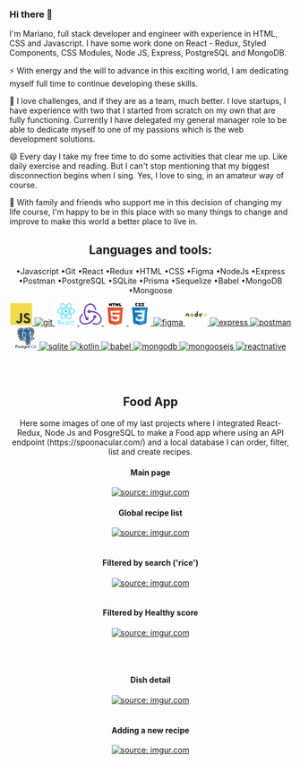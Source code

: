 ### Hi there 👋

I'm Mariano, full stack developer and engineer with experience in HTML, CSS and Javascript. I have some work done on React - Redux, Styled Components, CSS Modules, Node JS, Express, PostgreSQL and MongoDB.

⚡ With energy and the will to advance in this exciting world, I am dedicating myself full time to continue developing these skills.

🌱 I love challenges, and if they are as a team, much better. I love startups, I have experience with two that I started from scratch on my own that are fully functioning. Currently I have delegated my general manager role to be able to dedicate myself to one of my passions which is the web development solutions.

😄 Every day I take my free time to do some activities that clear me up. Like daily exercise and reading. But I can't stop mentioning that my biggest disconnection begins when I sing. Yes, I love to sing, in an amateur way of course.

👯 With family and friends who support me in this decision of changing my life course, I'm happy to be in this place with so many things to change and improve to make this world a better place to live in.


</p><h2 align="center">Languages and tools:</h2><p align="left"> 
 
<div align="center">
•Javascript
•Git
•React
•Redux
•HTML
•CSS
•Figma
•NodeJs 
•Express
•Postman
•PostgreSQL
•SQLite
•Prisma
•Sequelize
•Babel
•MongoDB
•Mongoose

</div>

<div align="center" >

<!-- <a href="https://www.typescriptlang.org/" target="_blank"> <img src="https://raw.githubusercontent.com/devicons/devicon/master/icons/typescript/typescript-original.svg" alt="typescript" width="40" height="40" /> </a>
<a href="https://sass-lang.com" target="_blank"> <img src="https://raw.githubusercontent.com/devicons/devicon/master/icons/sass/sass-original.svg" alt="sass" width="40" height="40" /> </a>   
<a href="https://www.prisma.io/" target="_blank"> <img src="https://images.tute.io/tute/topic/prisma.png"  alt="kotlin" width="50" height="50" /> </a> 
<a href="https://kotlinlang.org" target="_blank"> <img src="https://www.vectorlogo.zone/logos/kotlinlang/kotlinlang-icon.svg" alt="kotlin" width="40" height="40" /> </a>
<a href="https://www.electronjs.org" target="_blank"> <img src="https://raw.githubusercontent.com/devicons/devicon/master/icons/electron/electron-original.svg" alt="electron" width="40" height="40" /> </a> 
<a href="https://firebase.google.com/" target="_blank"><img src="https://www.vectorlogo.zone/logos/firebase/firebase-icon.svg" alt="firebase" width="40" height="40" /> </a> -->

<a href="https://developer.mozilla.org/en-US/docs/Web/JavaScript" target="_blank"> <img src="https://raw.githubusercontent.com/devicons/devicon/master/icons/javascript/javascript-original.svg" alt="javascript" width="40" height="40" /> </a>
<a href="https://git-scm.com/" target="_blank"> <img src="https://www.vectorlogo.zone/logos/git-scm/git-scm-icon.svg" alt="git" width="40" height="40" /> </a>
<a href="https://reactjs.org/" target="_blank"> <img src="https://raw.githubusercontent.com/devicons/devicon/master/icons/react/react-original-wordmark.svg" alt="react" width="40" height="40" /> </a> 
<a href="https://redux.js.org" target="_blank"> <img src="https://raw.githubusercontent.com/devicons/devicon/master/icons/redux/redux-original.svg" alt="redux" width="40" height="40" /> </a>
<a href="https://www.w3.org/html/" target="_blank"> <img src="https://raw.githubusercontent.com/devicons/devicon/master/icons/html5/html5-original-wordmark.svg" alt="html5" width="40" height="40" /> </a>
<a href="https://www.w3schools.com/css/" target="_blank"> <img src="https://raw.githubusercontent.com/devicons/devicon/master/icons/css3/css3-original-wordmark.svg" alt="css3" width="40" height="40" /> </a> 
<a href="https://www.figma.com/" target="_blank"><img src="https://www.vectorlogo.zone/logos/figma/figma-icon.svg" alt="figma" width="40" height="40" /> </a>
<a href="https://nodejs.org" target="_blank"> <img src="https://raw.githubusercontent.com/devicons/devicon/master/icons/nodejs/nodejs-original-wordmark.svg" alt="nodejs" width="40" height="40" /> </a>
<a href="https://expressjs.com" target="_blank"><img src="https://www.nextontop.com/assets/img/services/web/expressjs.svg" background-color="#ffffff" alt="express" width="50" height="50" /> </a>
<a href="https://postman.com" target="_blank"> <img src="https://www.vectorlogo.zone/logos/getpostman/getpostman-icon.svg" alt="postman" width="40" height="40" /> </a>
<a href="https://www.postgresql.org" target="_blank"> <img src="https://raw.githubusercontent.com/devicons/devicon/master/icons/postgresql/postgresql-original-wordmark.svg" alt="postgresql" width="40" height="40" /> </a>
<a href="https://www.sqlite.org/" target="_blank"> <img src="https://www.vectorlogo.zone/logos/sqlite/sqlite-icon.svg" alt="sqlite" width="40" height="40" /> </a>
<a href="https://sequelize.org/" target="_blank"> <img src="https://static-00.iconduck.com/assets.00/file-type-sequelize-icon-443x512-ck0z81j3.png" alt="kotlin" width="40" height="40" /> </a> 
<a href="https://babeljs.io/" target="_blank"><img src="https://d33wubrfki0l68.cloudfront.net/7a197cfe44548cc1a3f581152af70a3051e11671/78df8/img/babel.svg" background-color="white" alt="babel" width="50" height="50" margin-top="100px" /> </a>
<a href="https://www.mongodb.com/es" target="_blank"><img src="https://miro.medium.com/max/552/1*NRCOyVBY6Jiqr4Q9A1zoaQ.png" alt="mongodb" width="40" height="40" /> </a> 
<a href="https://mongoosejs.com/" target="_blank"><img src="https://avatars.githubusercontent.com/u/7552965?s=280&v=4" alt="mongoosejs" width="40" height="40" /> 
</a><a href="https://reactnative.dev/" target="_blank"><img src="https://www.theblocklearning.com/wp-content/uploads/2018/09/512px-React-icon.svg.png" alt="reactnative" width="60" height="40" /> </a>

<br></br>



<h2 align="center">Food App</h2><p align="left"> 
<p>Here some images of one of my last projects where I integrated React-Redux, Node Js and PosgreSQL to make a Food app where using an API endpoint (https://spoonacular.com/) and a local database I can order, filter, list and create recipes.
</p>

<h4>Main page</h4>
<a href="https://imgur.com/Ce0iMbx"><img src="https://i.imgur.com/Ce0iMbx.png" title="source: imgur.com" /></a>
 <br\>
 <h4>Global recipe list</h4>
 <a href="https://imgur.com/qF9DWSb"><img src="https://i.imgur.com/qF9DWSb.png" title="source: imgur.com" /></a>
<br></br>

<h4>Filtered by search ('rice')</h4>
 <a href="https://imgur.com/zjGtLW1"><img src="https://i.imgur.com/zjGtLW1.png" title="source: imgur.com" /></a> 
<br></br>
 <h4>Filtered by Healthy score</h4>
 <a href="https://imgur.com/Y5F2sCl"><img src="https://i.imgur.com/Y5F2sCl.png" title="source: imgur.com" /></a>

<br></br>

 <h4>Dish detail</h4>
<a href="https://imgur.com/kXKWt8J"><img src="https://i.imgur.com/kXKWt8J.png" title="source: imgur.com" /></a>
<br></br>

 <h4>Adding a new recipe</h4>
<a href="https://imgur.com/kXKWt8J"><img src="https://i.imgur.com/kXKWt8J.png" title="source: imgur.com" /></a>
<br></br>


<!--
**mrptato/mrptato** is a ✨ _special_ ✨ repository because its `README.md` (this file) appears on your GitHub profile.

Here are some ideas to get you started:

- 🔭 I’m currently working on ...
- 🌱 I’m currently learning ...
- 👯 I’m looking to collaborate on ...
- 🤔 I’m looking for help with ...
- 💬 Ask me about ...
- 📫 How to reach me: ...
- 😄 Pronouns: ...
- ⚡ Fun fact: ...
-->
